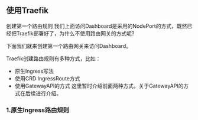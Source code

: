 ## 使用Traefik
创建第一个路由规则
我们上面访问Dashboard是采用的NodePort的方式，既然已经把Traefik部署好了，为什么不使用路由网关的方式呢?




下面我们就来创建第一个路由网关来访问Dashboard。

Traefik创建路由规则有多种方式，比如：
* 原生Ingress写法
* 使用CRD IngressRoute方式
* 使用GatewayAPI的方式
这里暂时介绍前面两种方式，关于GatewayAPI的方式在后续进行介绍。


### 1.原生Ingress路由规则
